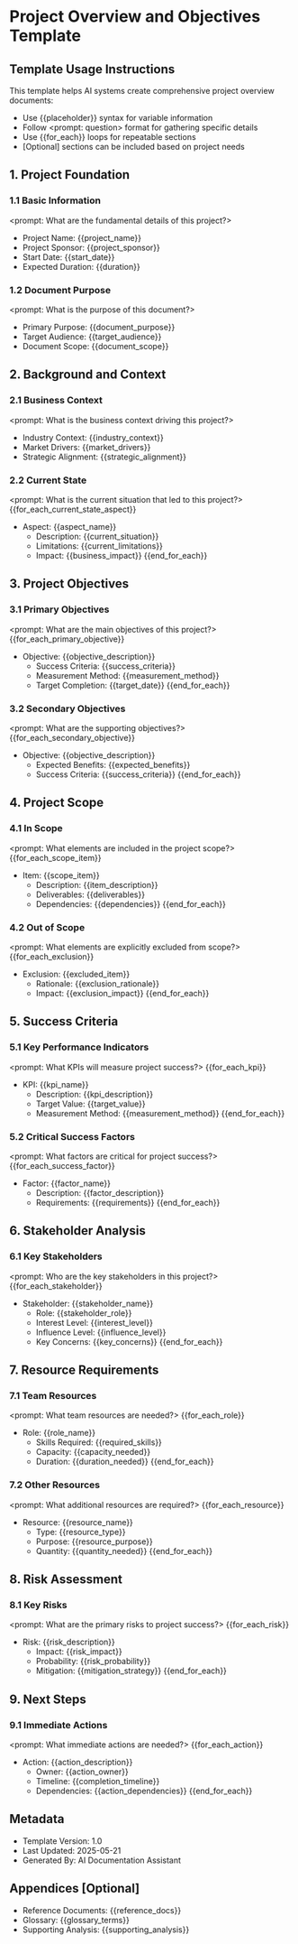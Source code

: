 # Project Overview and Objectives Template

## Template Usage Instructions

This template helps AI systems create comprehensive project overview documents:
- Use {{placeholder}} syntax for variable information
- Follow <prompt: question> format for gathering specific details
- Use {{for_each}} loops for repeatable sections
- [Optional] sections can be included based on project needs

## 1. Project Foundation

### 1.1 Basic Information
<prompt: What are the fundamental details of this project?>
- Project Name: {{project_name}}
- Project Sponsor: {{project_sponsor}}
- Start Date: {{start_date}}
- Expected Duration: {{duration}}

### 1.2 Document Purpose
<prompt: What is the purpose of this document?>
- Primary Purpose: {{document_purpose}}
- Target Audience: {{target_audience}}
- Document Scope: {{document_scope}}

## 2. Background and Context

### 2.1 Business Context
<prompt: What is the business context driving this project?>
- Industry Context: {{industry_context}}
- Market Drivers: {{market_drivers}}
- Strategic Alignment: {{strategic_alignment}}

### 2.2 Current State
<prompt: What is the current situation that led to this project?>
{{for_each_current_state_aspect}}
- Aspect: {{aspect_name}}
  - Description: {{current_situation}}
  - Limitations: {{current_limitations}}
  - Impact: {{business_impact}}
{{end_for_each}}

## 3. Project Objectives

### 3.1 Primary Objectives
<prompt: What are the main objectives of this project?>
{{for_each_primary_objective}}
- Objective: {{objective_description}}
  - Success Criteria: {{success_criteria}}
  - Measurement Method: {{measurement_method}}
  - Target Completion: {{target_date}}
{{end_for_each}}

### 3.2 Secondary Objectives
<prompt: What are the supporting objectives?>
{{for_each_secondary_objective}}
- Objective: {{objective_description}}
  - Expected Benefits: {{expected_benefits}}
  - Success Criteria: {{success_criteria}}
{{end_for_each}}

## 4. Project Scope

### 4.1 In Scope
<prompt: What elements are included in the project scope?>
{{for_each_scope_item}}
- Item: {{scope_item}}
  - Description: {{item_description}}
  - Deliverables: {{deliverables}}
  - Dependencies: {{dependencies}}
{{end_for_each}}

### 4.2 Out of Scope
<prompt: What elements are explicitly excluded from scope?>
{{for_each_exclusion}}
- Exclusion: {{excluded_item}}
  - Rationale: {{exclusion_rationale}}
  - Impact: {{exclusion_impact}}
{{end_for_each}}

## 5. Success Criteria

### 5.1 Key Performance Indicators
<prompt: What KPIs will measure project success?>
{{for_each_kpi}}
- KPI: {{kpi_name}}
  - Description: {{kpi_description}}
  - Target Value: {{target_value}}
  - Measurement Method: {{measurement_method}}
{{end_for_each}}

### 5.2 Critical Success Factors
<prompt: What factors are critical for project success?>
{{for_each_success_factor}}
- Factor: {{factor_name}}
  - Description: {{factor_description}}
  - Requirements: {{requirements}}
{{end_for_each}}

## 6. Stakeholder Analysis

### 6.1 Key Stakeholders
<prompt: Who are the key stakeholders in this project?>
{{for_each_stakeholder}}
- Stakeholder: {{stakeholder_name}}
  - Role: {{stakeholder_role}}
  - Interest Level: {{interest_level}}
  - Influence Level: {{influence_level}}
  - Key Concerns: {{key_concerns}}
{{end_for_each}}

## 7. Resource Requirements

### 7.1 Team Resources
<prompt: What team resources are needed?>
{{for_each_role}}
- Role: {{role_name}}
  - Skills Required: {{required_skills}}
  - Capacity: {{capacity_needed}}
  - Duration: {{duration_needed}}
{{end_for_each}}

### 7.2 Other Resources
<prompt: What additional resources are required?>
{{for_each_resource}}
- Resource: {{resource_name}}
  - Type: {{resource_type}}
  - Purpose: {{resource_purpose}}
  - Quantity: {{quantity_needed}}
{{end_for_each}}

## 8. Risk Assessment

### 8.1 Key Risks
<prompt: What are the primary risks to project success?>
{{for_each_risk}}
- Risk: {{risk_description}}
  - Impact: {{risk_impact}}
  - Probability: {{risk_probability}}
  - Mitigation: {{mitigation_strategy}}
{{end_for_each}}

## 9. Next Steps

### 9.1 Immediate Actions
<prompt: What immediate actions are needed?>
{{for_each_action}}
- Action: {{action_description}}
  - Owner: {{action_owner}}
  - Timeline: {{completion_timeline}}
  - Dependencies: {{action_dependencies}}
{{end_for_each}}

## Metadata
- Template Version: 1.0
- Last Updated: 2025-05-21
- Generated By: AI Documentation Assistant

## Appendices [Optional]
- Reference Documents: {{reference_docs}}
- Glossary: {{glossary_terms}}
- Supporting Analysis: {{supporting_analysis}}
